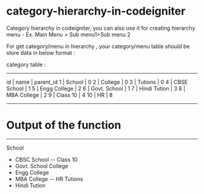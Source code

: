 # category-hierarchy-in-codeigniter
Category hierarchy in codeigniter, you can also use it for creating hierarchy menu - Ex. Main Menu > Sub menu1>Sub menu 2

For get category/menu in hierarchy , your category/menu table should be store data in below format :

category table :

------------------------------------------------------

id | name         | parent_id
1  | School       | 0
2  | College      | 0
3  | Tutions      | 0
4  | CBSE School  | 1
5  | Engg College | 2
6  | Govt. School | 1
7  | Hindi Tution | 3
8  | MBA College  | 2
9  | Class 10     | 4
10 | HR           | 8

------------------------------------------------------

# Output of the function 
-------------------------
  School
  - CBSC School
  -- Class 10
  - Govt. School
  College
  - Engg College
  - MBA College
  -- HR
  Tutions
  - Hindi Tution
  



